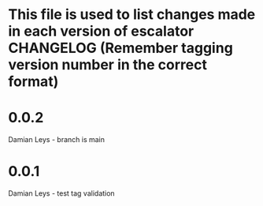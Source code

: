 This file is used to list changes made in each version of escalator
CHANGELOG (Remember tagging version number in the correct format)
=========

# 0.0.2
Damian Leys - branch is main

# 0.0.1
Damian Leys - test tag validation